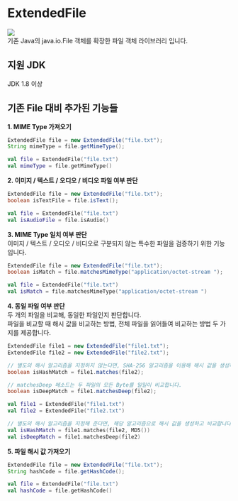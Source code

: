 # ExtendedFile
[![](https://jitpack.io/v/retrotv-maven-repo/extended-file.svg)](https://jitpack.io/#retrotv-maven-repo/extended-file)  
기존 Java의 java.io.File 객체를 확장한 파일 객체 라이브러리 입니다.
## 지원 JDK
JDK 1.8 이상
## 기존 File 대비 추가된 기능들
**1. MIME Type 가져오기**
```JAVA
ExtendedFile file = new ExtendedFile("file.txt");
String mimeType = file.getMimeType();
```
```Kotlin
val file = ExtendedFile("file.txt")
val mimeType = file.getMimeType()
```
**2. 이미지 / 텍스트 / 오디오 / 비디오 파일 여부 판단**
```JAVA
ExtendedFile file = new ExtendedFile("file.txt");
boolean isTextFile = file.isText();
```
```Kotlin
val file = ExtendedFile("file.txt")
val isAudioFile = file.isAudio()
```
**3. MIME Type 일치 여부 판단**  
이미지 / 텍스트 / 오디오 / 비디오로 구분되지 않는 특수한 파일을 검증하기 위한 기능입니다.
```JAVA
ExtendedFile file = new ExtendedFile("file.txt");
boolean isMatch = file.matchesMimeType("application/octet-stream ");
```
```Kotlin
val file = ExtendedFile("file.txt")
val isMatch = file.matchesMimeType("application/octet-stream ")
```
**4. 동일 파일 여부 판단**  
두 개의 파일을 비교해, 동일한 파일인지 판단합니다.  
파일을 비교할 때 해시 값을 비교하는 방법, 전체 파일을 읽어들여 비교하는 방법 두 가지를 제공합니다.
```JAVA
ExtendedFile file1 = new ExtendedFile("file1.txt");
ExtendedFile file2 = new ExtendedFile("file2.txt");

// 별도의 해시 알고리즘을 지정하지 않는다면, SHA-256 알고리즘을 이용해 해시 값을 생성하고 비교합니다.
boolean isHashMatch = file1.matches(file2);

// matchesDeep 메소드는 두 파일의 모든 Byte를 일일이 비교합니다.
boolean isDeepMatch = file1.matchesDeep(file2);
```
```Kotlin
val file1 = ExtendedFile("file1.txt")
val file2 = ExtendedFile("file2.txt")

// 별도의 해시 알고리즘을 지정해 준다면, 해당 알고리즘으로 해시 값을 생성하고 비교합니다.
val isHashMatch = file1.matches(file2, MD5())
val isDeepMatch = file1.matchesDeep(file2)
```
**5. 파일 해시 값 가져오기**  
```JAVA
ExtendedFile file = new ExtendedFile("file.txt");
String hashCode = file.getHashCode();
```
```Kotlin
val file = ExtendedFile("file.txt")
val hashCode = file.getHashCode()
```
